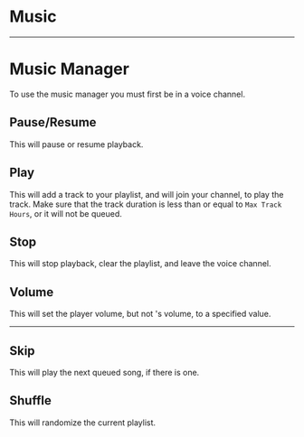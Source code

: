# Music

---

# Music Manager
To use the music manager you must first be in a voice channel.

## Pause/Resume
This will pause or resume playback.

## Play
This will add a track to your playlist, and <BotUser> will join your channel, to play the track.
Make sure that the track duration is less than or equal to `Max Track Hours`, or it will not be queued.

## Stop
This will stop playback, clear the playlist, and leave the voice channel.

## Volume
This will set the player volume, but not <BotUser>'s volume, to a specified value.

---

## Skip
This will play the next queued song, if there is one.

## Shuffle
This will randomize the current playlist.